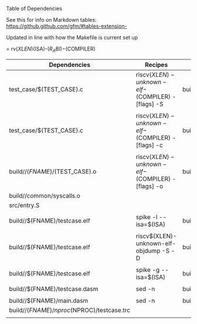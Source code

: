 
Table of Dependencies

See this for info on Markdown tables:
  <https://github.github.com/gfm/#tables-extension->

Updated in line with how the Makefile is current set up

<Arch> = 	rv$(XLEN)$(ISA)-$(R_ABI)-$(COMPILER)


|                   Dependencies                      |                     Recipes                      |                         Targets                           |
|-----------------------------------------------------|--------------------------------------------------|-----------------------------------------------------------|
|             test_case/$(TEST_CASE).c                | riscv$(XLEN)-unknown-elf-$(COMPILER) -[flags] -S |          build/<Arch>/$(FNAME)/testcase.S                 |
|                                                     |                                                  |                                                           |
|             test_case/$(TEST_CASE).c                | riscv$(XLEN)-unknown-elf-$(COMPILER) -[flags] -c |          build/<Arch>/$(FNAME)/testcase.o                 |
|                                                     |                                                  |                                                           |
|       build/<Arch>/$(FNAME)/$(TEST_CASE).o          | riscv$(XLEN)-unknown-elf-$(COMPILER) -[flags] -o |           build/<Arch>/$(FNAME)/testcase.elf              |
|           build/<Arch>/common/syscalls.o            |                                                  |                                                           |
|                   src/entry.S                       |                                                  |                                                           |
|                                                     |                                                  |                                                           |
|         build/<Arch>/$(FNAME)/testcase.elf          |              spike -l --isa=$(ISA)               |      build/<Arch>/$(FNAME)/nproc$(NPROC)/testcase.trc     |
|                                                     |                                                  |                                                           |
|         build/<Arch>/$(FNAME)/testcase.elf          |      riscv$(XLEN)-unknown-elf-objdump -S -D      |           build/<Arch>/$(FNAME)/testcase.dasm             |
|                                                     |                                                  |                                                           |
|         build/<Arch>/$(FNAME)/testcase.elf          |              spike -g --isa=$(ISA)               |           build/<Arch>/$(FNAME)/testcase.hst              |
|                                                     |                                                  |                                                           |
|         build/<Arch>/$(FNAME)/testcase.dasm         |                      sed -n                      |            build/<Arch>/$(FNAME)/main.dasm                |
|                                                     |                                                  |                                                           |
|           build/<Arch>/$(FNAME)/main.dasm           |                      sed -n                      |        build/<Arch>/$(FNAME)/nproc$(NPROC)/main.trc       |
|   build/<Arch>/$(FNAME)/nproc$(NPROC)/testcase.trc  |                                                  |                                                           |
|                                                     |                                                  |                                                           |


